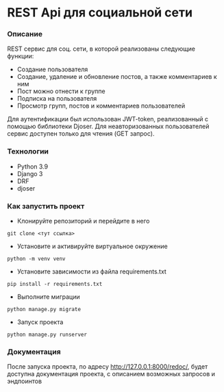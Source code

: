 # REST Api для социальной сети
### Описание
REST сервис для соц. сети, в которой реализованы следующие функции:
- Создание пользователя
- Создание, удаление и обновление постов, а также комментариев к ним
- Пост можно отнести к группе
- Подписка на пользователя
- Просмотр групп, постов и комментариев пользователей  

Для аутентификации был использован JWT-token, реализованный с помощью библиотеки Djoser. Для неавторизованных пользователей сервис доступен только для чтения (GET запрос).
### Технологии
- Python 3.9  
- Django 3  
- DRF  
- djoser


### Как запустить проект
- Клонируйте репозиторий и перейдите в него
```
git clone <тут ссылка>
``` 
- Установите и активируйте виртуальное окружение
```
python -m venv venv
```
- Установите зависимости из файла requirements.txt
```
pip install -r requirements.txt
``` 
- Выполните миграции
```
python manage.py migrate
``` 
- Запуск проекта
```
python manage.py runserver
```

### Документация
После запуска проекта, по адресу http://127.0.0.1:8000/redoc/, будет доступна документация проекта, с описанием возможных запросов и эндпоинтов
